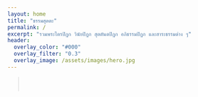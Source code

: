 ```yaml
---
layout: home
title: "ธรรมสุตตะ"
permalink: /
excerpt: "รวมพระไตรปิฎก วินัยปิฎก สุตตันตปิฎก อภิธรรมปิฎก และสาระธรรมต่าง ๆ"
header:
  overlay_color: "#000"
  overlay_filter: "0.3"
  overlay_image: /assets/images/hero.jpg
---
```


> <div id="buddha-quote" style="padding: 1rem; color: #1B5E20; font-weight: bold; text-align: center;"></div>

<script>
fetch("/assets/data/quotes.json")
  .then(response => response.json())
  .then(data => {
    function showQuote() {
      const random = data[Math.floor(Math.random() * data.length)];
      document.getElementById("buddha-quote").innerHTML =
        `“${random.quote}”<br><small style="font-size: 0.8em; color: #555;">${random.source}</small>`;
    }
    showQuote();
    setInterval(showQuote, 10000); // แรนด้อมใหม่ทุก 10 วินาที
  });
</script>